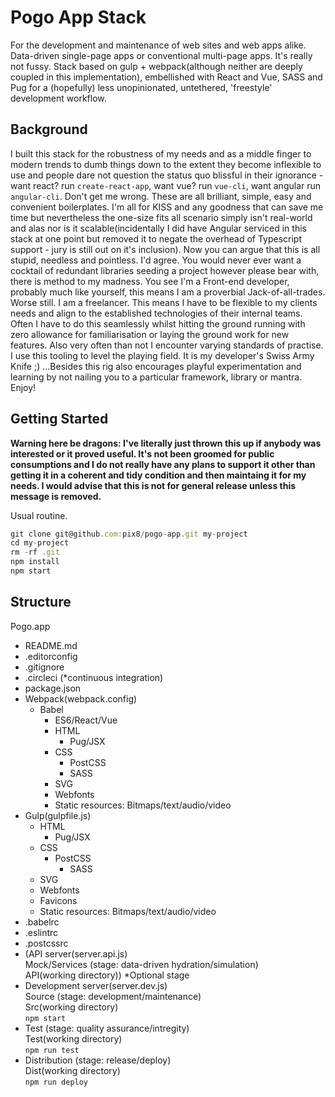 # Pogo App Stack

For the development and maintenance of web sites and web apps alike. Data-driven single-page apps or conventional multi-page apps. It's really not fussy. Stack based on gulp + webpack(although neither are deeply coupled in this implementation), embellished with React and Vue, SASS and Pug for a (hopefully) less unopinionated, untethered, 'freestyle' development workflow.

## Background
I built this stack for the robustness of my needs and as a middle finger to modern trends to dumb things down to the extent they become inflexible to use and people dare not question the status quo blissful in their ignorance - want react? run `create-react-app`, want vue? run `vue-cli`, want angular run `angular-cli`. Don't get me wrong. These are all brilliant, simple, easy and convenient boilerplates. I'm all for KISS and any goodness that can save me time but nevertheless the one-size fits all scenario simply isn't real-world and alas nor is it scalable(incidentally I did have Angular serviced in this stack at one point but removed it to negate the overhead of Typescript support - jury is still out on it's inclusion). Now you can argue that this is all stupid, needless and pointless. I'd agree. You would never ever want a cocktail of redundant libraries seeding a project however please bear with, there is method to my madness. You see I'm a Front-end developer, probably much like yourself, this means I am a proverbial Jack-of-all-trades. Worse still. I am a freelancer. This means I have to be flexible to my clients needs and align to the established technologies of their internal teams. Often I have to do this seamlessly whilst hitting the ground running with zero allowance for familiarisation or laying the ground work for new features. Also very often than not I encounter varying standards of practise. I use this tooling to level the playing field. It is my developer's Swiss Army Knife ;) ...Besides this rig also encourages playful experimentation and learning by not nailing you to a particular framework, library or mantra. Enjoy!

## Getting Started

**Warning here be dragons: I've literally just thrown this up if anybody was interested or it proved useful. It's not been groomed for public consumptions and I do not really have any plans to support it other than getting it in a coherent and tidy condition and then maintaing it for my needs. I would advise that this is not for general release unless this message is removed.**

Usual routine.

```javascript
git clone git@github.com:pix8/pogo-app.git my-project
cd my-project
rm -rf .git
npm install
npm start
```

## Structure

Pogo.app

* README.md
* .editorconfig
* .gitignore
* .circleci (*continuous integration)
* package.json
* Webpack(webpack.config)
	* Babel
		* ES6/React/Vue
		* HTML
			* Pug/JSX
		* CSS
			* PostCSS
			* SASS
		* SVG
		* Webfonts
		* Static resources: Bitmaps/text/audio/video
* Gulp(gulpfile.js)
	* HTML
		* Pug/JSX
	* CSS
		* PostCSS
			* SASS
	* SVG
	* Webfonts
	* Favicons
	* Static resources: Bitmaps/text/audio/video
* .babelrc
* .eslintrc
* .postcssrc
* (API server(server.api.js)\
Mock/Services (stage: data-driven hydration/simulation)\
API(working directory)) *Optional stage
* Development server(server.dev.js)\
Source (stage: development/maintenance)\
Src(working directory)\
`npm start`
* Test (stage: quality assurance/intregity)\
Test(working directory)\
`npm run test`
* Distribution (stage: release/deploy)\
Dist(working directory)\
`npm run deploy`
